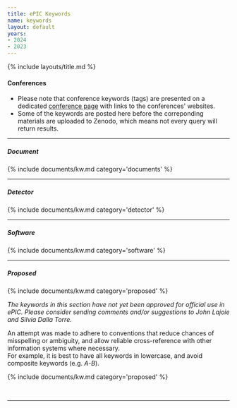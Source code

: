 ```yaml
---
title: ePIC Keywords
name: keywords
layout: default
years:
- 2024
- 2023
---
```

{% include layouts/title.md %}


#### Conferences

* Please note that conference keywords (tags) are presented on a dedicated [conference page](/documents/conferences.html) with links to the conferences' websites.
* Some of the keywords are posted here before the correponding materials are uploaded to Zenodo, which means not every query will return results.

---

##### Document
{% include documents/kw.md category='documents' %}

---

##### Detector
{% include documents/kw.md category='detector' %}

---

##### Software
{% include documents/kw.md category='software' %}

---

##### Proposed
{% include documents/kw.md category='proposed' %}

_The keywords in this section have not yet been approved for official use in ePIC. Please consider sending comments and/or suggestions to John Lajoie and Silvia Dalla Torre._

An attempt was made to adhere to conventions that reduce chances of misspelling or ambiguity, and allow
reliable cross-reference with other information systems where necessary.<br/> For example, it is best to have
all keywords in lowercase, and avoid composite keywords (e.g. _A-B_).

{% include documents/kw.md category='proposed' %}

<br/>

---